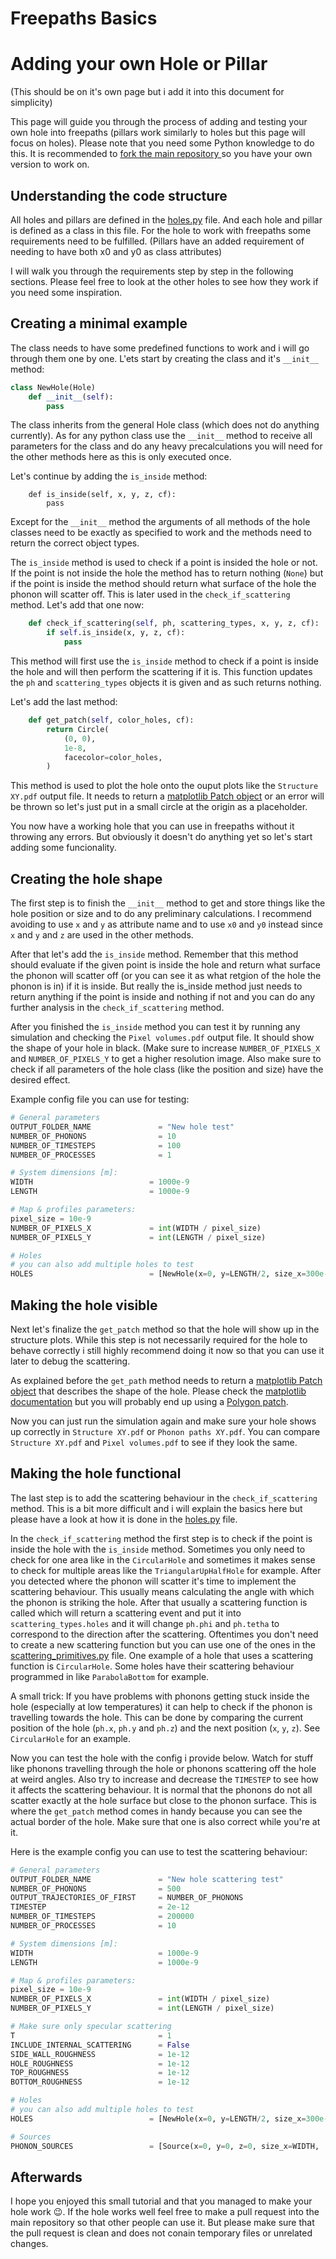 # Freepaths Basics

# Adding your own Hole or Pillar
(This should be on it's own page but i add it into this document for simplicity)

This page will guide you through the process of adding and testing your own hole into freepaths (pillars work similarly to holes but this page will focus on holes). Please note that you need some Python knowledge to do this. It is recommended to [fork the main repository ](https://github.com/anufrievroman/freepaths/fork) so you have your own version to work on.

## Understanding the code structure

All holes and pillars are defined in the [holes.py](https://github.com/anufrievroman/freepaths/blob/master/freepaths/holes.py) file. And each hole and pillar is defined as a class in this file. For the hole to work with freepaths some requirements need to be fulfilled. (Pillars have an added requirement of needing to have both x0 and y0 as class attributes)

I will walk you through the requirements step by step in the following sections. Please feel free to look at the other holes to see how they work if you need some inspiration.

## Creating a minimal example

The class needs to have some predefined functions to work and i will go through them one by one. L'ets start by creating the class and it's `__init__` method:

```python
class NewHole(Hole)
	def __init__(self):
		pass
```

The class inherits from the general Hole class (which does not do anything currently). As for any python class use the `__init__` method to receive all parameters for the class and do any heavy precalculations you will need for the other methods here as this is only executed once.

Let's continue by adding the `is_inside` method:

```pyhon
	def is_inside(self, x, y, z, cf):
		pass
```

Except for the `__init__` method the arguments of all methods of the hole classes need to be exactly as specified to work and the methods need to return the correct object types.

The `is_inside` method is used to check if a point is insided the hole or not. If the point is not inside the hole the method has to return nothing (`None`) but if the point is inside the method should return what surface of the hole the phonon will scatter off. This is later used in the `check_if_scattering` method. Let's add that one now:

```python
	def check_if_scattering(self, ph, scattering_types, x, y, z, cf):
		if self.is_inside(x, y, z, cf):
			pass
``` 

This method will first use the `is_inside` method to check if a point is inside the hole and will then perform the scattering if it is. This function updates the `ph` and `scattering_types` objects it is given and as such returns nothing. 

Let's add the last method:

```python
	def get_patch(self, color_holes, cf):
		return Circle(
            (0, 0),
            1e-8,
            facecolor=color_holes,
        )
```

This method is used to plot the hole onto the ouput plots like the `Structure XY.pdf` output file. It needs to return a [matplotlib Patch object](https://matplotlib.org/stable/api/patches_api.html) or an error will be thrown so let's just put in a small circle at the origin as a placeholder.

You now have a working hole that you can use in freepaths without it throwing any errors. But obviously it doesn't do anything yet so let's start adding some funcionality. 

## Creating the hole shape

The first step is to finish the `__init__` method to get and store things like the hole position or size and to do any preliminary calculations. I recommend avoiding to use `x` and `y` as attribute name and to use `x0` and `y0` instead since `x` and `y` and `z` are used in the other methods.

After that let's add the `is_inside` method. Remember that this method should evaluate if the given point is inside the hole and return what surface the phonon will scatter off (or you can see it as what retgion of the hole the phonon is in) if it is inside. But really the is_inside method just needs to return anything if the point is inside and nothing if not and you can do any further analysis in the `check_if_scattering` method.

After you finished the `is_inside` method you can test it by running any simulation and checking the `Pixel volumes.pdf` output file. It should show the shape of your hole in black. (Make sure to increase `NUMBER_OF_PIXELS_X` and `NUMBER_OF_PIXELS_Y` to get a higher resolution image. Also make sure to check if all parameters of the hole class (like the position and size) have the desired effect.

Example config file you can use for testing:

```python
# General parameters
OUTPUT_FOLDER_NAME               = "New hole test"
NUMBER_OF_PHONONS                = 10
NUMBER_OF_TIMESTEPS              = 100
NUMBER_OF_PROCESSES              = 1

# System dimensions [m]:
WIDTH                          = 1000e-9
LENGTH                         = 1000e-9

# Map & profiles parameters:
pixel_size = 10e-9
NUMBER_OF_PIXELS_X             = int(WIDTH / pixel_size)
NUMBER_OF_PIXELS_Y             = int(LENGTH / pixel_size)

# Holes
# you can also add multiple holes to test
HOLES                          = [NewHole(x=0, y=LENGTH/2, size_x=300e-9, size_y=400e-9)]
```

## Making the hole visible

Next let's finalize the `get_patch` method so that the hole will show up in the structure plots. While this step is not necessarily required for the hole to behave correctly i still highly recommend doing it now so that you can use it later to debug the scattering.

As explained before the `get_path` method needs to return a [matplotlib Patch object](https://matplotlib.org/stable/api/patches_api.html) that describes the shape of the hole. Please check the [matplotlib documentation](https://matplotlib.org/stable/api/patches_api.html) but you will probably end up using a [Polygon patch](https://matplotlib.org/stable/api/_as_gen/matplotlib.patches.Polygon.html#matplotlib.patches.Polygon).

Now you can just run the simulation again and make sure your hole shows up correctly in `Structure XY.pdf` or `Phonon paths XY.pdf`. You can compare `Structure XY.pdf` and `Pixel volumes.pdf` to see if they look the same.

## Making the hole functional

The last step is to add the scattering behaviour in the `check_if_scattering` method. This is a bit more difficult and i will explain the basics here but please have a look at how it is done in the [holes.py](https://github.com/anufrievroman/freepaths/blob/master/freepaths/holes.py) file. 

In the `check_if_scattering` method the first step is to check if the point is inside the hole with the `is_inside` method. Sometimes you only need to check for one area like in the `CircularHole` and sometimes it makes sense to check for multiple areas like the `TriangularUpHalfHole` for example. After you detected where the phonon will scatter it's time to implement the scattering behaviour. This usually means calculating the angle with which the phonon is striking the hole. After that usually a scattering function is called which will return a scattering event and put it into `scattering_types.holes` and it will change `ph.phi` and `ph.tetha` to correspond to the direction after the scattering. Oftentimes you don't need to create a new scattering function but you can use one of the ones in the [scattering_primitives.py](https://github.com/anufrievroman/freepaths/blob/master/freepaths/scattering_primitives.py) file. One example of a hole that uses a scattering function is `CircularHole`. Some holes have their scattering behaviour programmed in like `ParabolaBottom` for example.

A small trick: If you have problems with phonons getting stuck inside the hole (especially at low temperatures) it can help to check if the phonon is travelling towards the hole. This can be done by comparing the current position of the hole (`ph.x`, `ph.y` and `ph.z`) and the next position (`x`, `y`, `z`). See `CircularHole` for an example.

Now you can test the hole with the config i provide below. Watch for stuff like phonons travelling through the hole or phonons scattering off the hole at weird angles. Also try to increase and decrease the `TIMESTEP` to see how it affects the scattering behaviour. It is normal that the phonons do not all scatter exactly at the hole surface but close to the phonon surface. This is where the `get_patch` method comes in handy because you can see the actual border of the hole. Make sure that one is also correct while you're at it.

Here is the example config you can use to test the scattering behaviour:

```python
# General parameters
OUTPUT_FOLDER_NAME               = "New hole scattering test"
NUMBER_OF_PHONONS                = 500
OUTPUT_TRAJECTORIES_OF_FIRST     = NUMBER_OF_PHONONS
TIMESTEP                         = 2e-12
NUMBER_OF_TIMESTEPS              = 200000
NUMBER_OF_PROCESSES              = 10

# System dimensions [m]:
WIDTH                            = 1000e-9
LENGTH                           = 1000e-9

# Map & profiles parameters:
pixel_size = 10e-9
NUMBER_OF_PIXELS_X               = int(WIDTH / pixel_size)
NUMBER_OF_PIXELS_Y               = int(LENGTH / pixel_size)

# Make sure only specular scattering
T                                = 1
INCLUDE_INTERNAL_SCATTERING      = False
SIDE_WALL_ROUGHNESS              = 1e-12
HOLE_ROUGHNESS                   = 1e-12
TOP_ROUGHNESS                    = 1e-12
BOTTOM_ROUGHNESS                 = 1e-12

# Holes
# you can also add multiple holes to test
HOLES                          = [NewHole(x=0, y=LENGTH/2, size_x=300e-9, size_y=400e-9)]

# Sources
PHONON_SOURCES                 = [Source(x=0, y=0, z=0, size_x=WIDTH,  size_y=0, size_z=THICKNESS, angle_distribution="random_up")]
```

## Afterwards

I hope you enjoyed this small tutorial and that you managed to make your hole work 😉. 
If the hole works well feel free to make a pull request into the main repository so that other people can use it. But please make sure that the pull request is clean and does not conain temporary files or unrelated changes.















